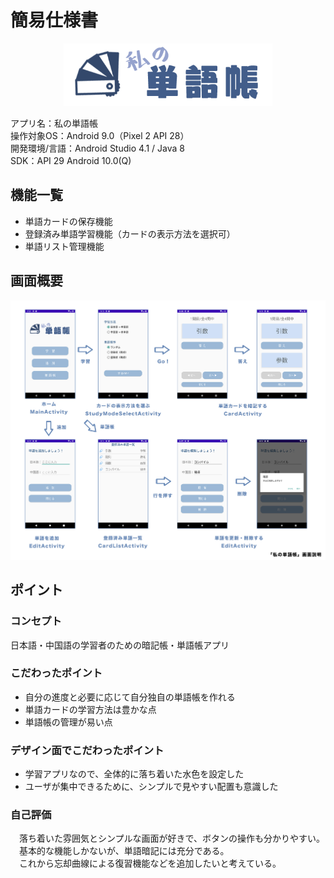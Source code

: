 # 簡易仕様書
<div align=center><img height="100" src="https://github.com/liudi12/MyWordBook/blob/master/app/src/main/res/drawable/title.png"/></div>  
  
アプリ名：私の単語帳  
操作対象OS：Android 9.0（Pixel 2 API 28）  
開発環境/言語：Android Studio 4.1 / Java 8  
SDK：API 29 Android 10.0(Q)	

## 機能一覧
- 単語カードの保存機能  
- 登録済み単語学習機能（カードの表示方法を選択可）  
- 単語リスト管理機能  

## 画面概要
![introduction](https://github.com/liudi12/MyWordBook/blob/master/introduction.jpg)

## ポイント
### コンセプト
日本語・中国語の学習者のための暗記帳・単語帳アプリ

### こだわったポイント
- 自分の進度と必要に応じて自分独自の単語帳を作れる  
- 単語カードの学習方法は豊かな点  
- 単語帳の管理が易い点  

### デザイン面でこだわったポイント
- 学習アプリなので、全体的に落ち着いた水色を設定した  
- ユーザが集中できるために、シンプルで見やすい配置も意識した

### 自己評価
　落ち着いた雰囲気とシンプルな画面が好きで、ボタンの操作も分かりやすい。  
　基本的な機能しかないが、単語暗記には充分である。  
　これから忘却曲線による復習機能などを追加したいと考えている。
